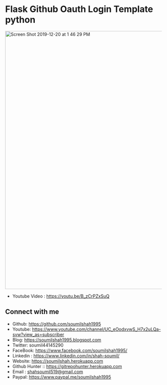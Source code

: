 
# Flask Github Oauth Login Template python


<img width="827" alt="Screen Shot 2019-12-20 at 1 46 29 PM" src="https://user-images.githubusercontent.com/39345855/71283856-5c779f80-232f-11ea-86ea-8a7b87a3b03d.png">

* Youtube Video : https://youtu.be/B_zCrPZxSuQ



## Connect with me
* Github: https://github.com/soumilshah1995
* Youtube: https://www.youtube.com/channel/UC_eOodxvwS_H7x2uLQa-svw?view_as=subscriber
* Blog: https://soumilshah1995.blogspot.com
* Twitter: soumil44145290
* FaceBook: https://www.facebook.com/soumilshah1995/
* Linkedin : https://www.linkedin.com/in/shah-soumil/
* Website: https://soumilshah.herokuapp.com
* Github Hunter :: https://gitrepohunter.herokuapp.com
* Email : shahsoumil519@gmail.com
* Paypal: https://www.paypal.me/soumilshah1995

